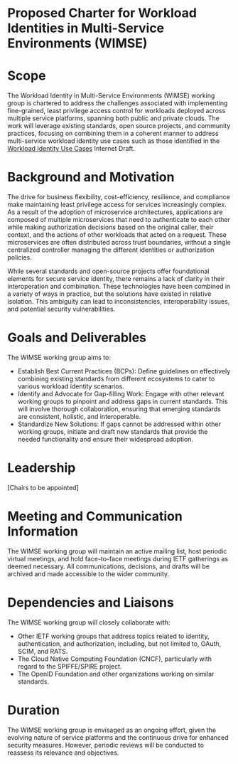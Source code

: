 # Proposed Charter for Workload Identities in Multi-Service Environments (WIMSE) 

# Scope

The Workload Identity in Multi-Service Environments (WIMSE) working group is chartered to address the challenges associated with implementing fine-grained, least privilege access control for  workloads deployed across multiple service platforms, spanning both public and private clouds. The work will leverage existing standards, open source projects, and community practices, focusing on combining them in a coherent manner to address multi-service workload identity use cases such as those identified in the [Workload Identity Use Cases](https://datatracker.ietf.org/doc/draft-gilman-wimse-use-cases/) Internet Draft.

# Background and Motivation

The drive for business flexibility, cost-efficiency, resilience, and compliance make maintaining least privilege access for services increasingly complex. As a result of the adoption of microservice architectures, applications are composed of multiple microservices that need to authenticate to each other while making authorization decisions based on the original caller, their context, and the actions of other workloads that acted on a request. These microservices are often distributed across trust boundaries, without a single centralized controller managing the different identities or authorization policies.

While several standards and open-source projects offer foundational elements for secure service identity, there remains a lack of clarity in their interoperation and combination. These technologies have been combined in a variety of ways in practice, but the solutions have existed in relative isolation. This ambiguity can lead to inconsistencies, interoperability issues, and potential security vulnerabilities.

# Goals and Deliverables

The WIMSE working group aims to:

* Establish Best Current Practices (BCPs): Define guidelines on effectively combining existing standards from different ecosystems to cater to various workload identity scenarios.
* Identify and Advocate for Gap-filling Work: Engage with other relevant working groups to pinpoint and address gaps in current standards. This will involve thorough collaboration, ensuring that emerging standards are consistent, holistic, and interoperable.
* Standardize New Solutions: If gaps cannot be addressed within other working groups, initiate and draft new standards that provide the needed functionality and ensure their widespread adoption.

# Leadership

\[Chairs to be appointed\]

# Meeting and Communication Information

The WIMSE working group will maintain an active mailing list, host periodic virtual meetings, and hold face-to-face meetings during IETF gatherings as deemed necessary. All communications, decisions, and drafts will be archived and made accessible to the wider community.

# Dependencies and Liaisons

The WIMSE working group will closely collaborate with:

* Other IETF working groups that address topics related to identity, authentication, and authorization, including, but not limited to, OAuth, SCIM, and RATS.
* The Cloud Native Computing Foundation (CNCF), particularly with regard to the SPIFFE/SPIRE project.
* The OpenID Foundation and other organizations working on similar standards.

# Duration

The WIMSE working group is envisaged as an ongoing effort, given the evolving nature of service platforms and the continuous drive for enhanced security measures. However, periodic reviews will be conducted to reassess its relevance and objectives.
